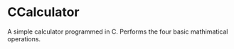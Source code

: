 # CCalculator
A simple calculator programmed in C. Performs the four basic mathimatical operations.
